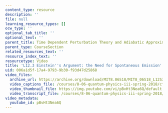 ```yaml
---
content_type: resource
description: ''
file: null
learning_resource_types: []
ocw_type: ''
optional_tab_title: ''
optional_text: ''
parent_title: Time Dependent Perturbation Theory and Adiabatic Approximation
parent_type: CourseSection
related_resources_text: ''
resource_index_text: ''
resourcetype: Video
title: 'L12.3 Einstein''s Argument: the Need for Spontaneous Emission'
uid: 006a1d5f-17a4-9793-9b30-f93d47d25868
video_files:
  archive_url: https://archive.org/download/MIT8.06S18/MIT8_06S18_L12S3_300k.mp4
  video_captions_file: /courses/8-06-quantum-physics-iii-spring-2018/cf1552ef4f9c5c21a5615378a33bd428_pBvHt3Nea6Q.vtt
  video_thumbnail_file: https://img.youtube.com/vi/pBvHt3Nea6Q/default.jpg
  video_transcript_file: /courses/8-06-quantum-physics-iii-spring-2018/0631f3b1d97284b631e9cba63eb2b5b2_pBvHt3Nea6Q.pdf
video_metadata:
  youtube_id: pBvHt3Nea6Q
---
```

